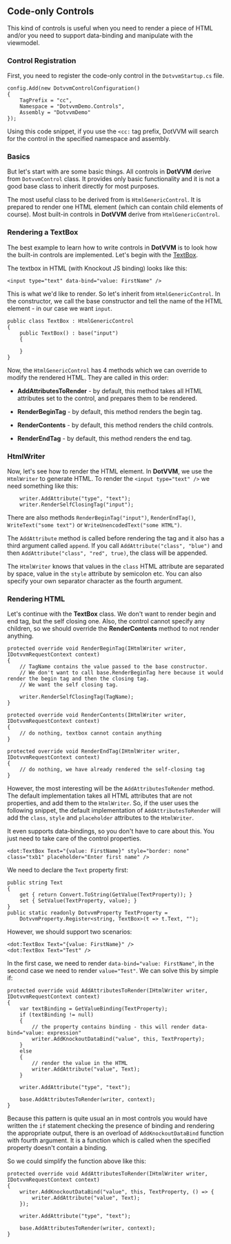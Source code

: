 ## Code-only Controls

This kind of controls is useful when you need to render a piece of HTML and/or you need to support data-binding and manipulate
with the viewmodel.

### Control Registration

First, you need to register the code-only control in the `DotvvmStartup.cs` file. 

```CSHARP
config.Add(new DotvvmControlConfiguration() 
{ 
    TagPrefix = "cc",
    Namespace = "DotvvmDemo.Controls",
    Assembly = "DotvvmDemo"
});
```

Using this code snippet, if you use the `<cc:` tag prefix, DotVVM will search for the control in the specified namespace and assembly.

### Basics

But let's start with are some basic things. All controls in **DotVVM** derive from `DotvvmControl` class. It provides only 
basic functionality and it is not a good base class to inherit directly for most purposes. 

The most useful class to be derived from is `HtmlGenericControl`. It is prepared to render one HTML element (which can contain
child elements of course). Most built-in controls in **DotVVM** derive from `HtmlGenericControl`. 


### Rendering a TextBox

The best example to learn how to write controls in **DotVVM** is to look how the built-in controls are implemented.
Let's begin with the [TextBox](/docs/controls/builtin/TextBox/{branch}).

The textbox in HTML (with Knockout JS binding) looks like this:

```DOTHTML
<input type="text" data-bind="value: FirstName" />
```

This is what we'd like to render. So let's inherit from `HtmlGenericControl`. In the constructor, we call the base constructor 
and tell the name of the HTML element - in our case we want `input`.

```CSHARP
public class TextBox : HtmlGenericControl
{
    public TextBox() : base("input")
    {

    }
}
```

Now, the `HtmlGenericControl` has 4 methods which we can override to modify the rendered HTML. They are called in this order:

+ **AddAttributesToRender** - by default, this method takes all HTML attributes set to the control, and prepares them to be rendered.

+ **RenderBeginTag** - by default, this method renders the begin tag.

+ **RenderContents** - by default, this method renders the child controls.

+ **RenderEndTag** - by default, this method renders the end tag.

### HtmlWriter

Now, let's see how to render the HTML element. In **DotVVM**, we use the `HtmlWriter` to generate HTML. To render 
the `<input type="text" />` we need something like this:

```CSHARP
    writer.AddAttribute("type", "text");
    writer.RenderSelfClosingTag("input");
```

There are also methods `RenderBeginTag("input")`, `RenderEndTag()`, `WriteText("some text")` or `WriteUnencodedText("some HTML")`.

The `AddAttribute` method is called before rendering the tag and it also has a third argument called `append`. 
If you call `AddAttribute("class", "blue")` and then `AddAttribute("class", "red", true)`, the class will be appended. 

The `HtmlWriter` knows that values in the `class` HTML attribute are separated by space, value in the `style` attribute by semicolon etc. You can also specify 
your own separator character as the fourth argument.

### Rendering HTML

Let's continue with the **TextBox** class. We don't want to render begin and end tag, but the self closing one. Also, the control
cannot specify any children, so we should override the **RenderContents** method to not render anything.

```CSHARP
protected override void RenderBeginTag(IHtmlWriter writer, IDotvvmRequestContext context)
{   
    // TagName contains the value passed to the base constructor. 
    // We don't want to call base.RenderBeginTag here because it would render the begin tag and then the closing tag.
    // We want the self closing tag. 
    
    writer.RenderSelfClosingTag(TagName); 
}

protected override void RenderContents(IHtmlWriter writer, IDotvvmRequestContext context)
{   
    // do nothing, textbox cannot contain anything
}

protected override void RenderEndTag(IHtmlWriter writer, IDotvvmRequestContext context)
{    
    // do nothing, we have already rendered the self-closing tag
}
```

However, the most interesting will be the `AddAttributesToRender` method. The default implementation takes
all HTML attributes that are not properties, and add them to the `HtmlWriter`. So, if the user uses the following snippet,
the default implementation of `AddAttributesToRender` will add the `class`, `style` and `placeholder` attributes 
to the `HtmlWriter`. 

It even supports data-bindings, so you don't have to care about this. You just need to take care of the control properties.

```DOTHTML
<dot:TextBox Text="{value: FirstName}" style="border: none" class="txb1" placeholder="Enter first name" />
```

We need to declare the `Text` property first:

```CSHARP
public string Text
{
    get { return Convert.ToString(GetValue(TextProperty)); }
    set { SetValue(TextProperty, value); }
}
public static readonly DotvvmProperty TextProperty =
    DotvvmProperty.Register<string, TextBox>(t => t.Text, "");
```

However, we should support two scenarios:

```DOTHTML
<dot:TextBox Text="{value: FirstName}" />
<dot:TextBox Text="Test" />
```

In the first case, we need to render `data-bind="value: FirstName"`, in the second case we need to render `value="Test"`.
We can solve this by simple if:

```CSHARP
protected override void AddAttributesToRender(IHtmlWriter writer, IDotvvmRequestContext context)
{
	var textBinding = GetValueBinding(TextProperty);
    if (textBinding != null) 
	{
		// the property contains binding - this will render data-bind="value: expression"
		writer.AddKnockoutDataBind("value", this, TextProperty);
	}
	else 
	{
		// render the value in the HTML
		writer.AddAttribute("value", Text);
	}

    writer.AddAttribute("type", "text");
    
    base.AddAttributesToRender(writer, context);
}
```

Because this pattern is quite usual an in most controls you would have written the `if` statement checking the presence
of binding and rendering the appropriate output, there is an overload of `AddKnockoutDataBind` function with fourth argument.
It is a function which is called when the specified property doesn't contain a binding.

So we could simplify the function above like this:

```CSHARP
protected override void AddAttributesToRender(IHtmlWriter writer, IDotvvmRequestContext context)
{
	writer.AddKnockoutDataBind("value", this, TextProperty, () => {
		writer.AddAttribute("value", Text);
	});

    writer.AddAttribute("type", "text");
    
    base.AddAttributesToRender(writer, context);
}
```
